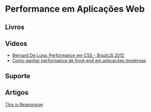 # Performance em Aplicações Web

## Livros

## Videos
* [Bernard De Luna: Performance em CSS - BrazilJS 2012](http://www.youtube.com/watch?v=m1iV2C44Duc)
* [Como ganhar performance de front-end em aplicações modernas](http://www.youtube.com/watch?v=b7CfeEGYoSg)

## Suporte

## Artigos
[This is Responsive](http://bradfrost.github.io/this-is-responsive/)
